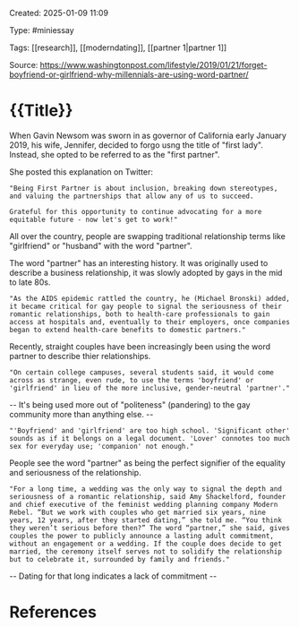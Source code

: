 Created: 2025-01-09 11:09

Type: #miniessay 

Tags: [[research]], [[moderndating]], [[partner 1|partner 1]]

Source: https://www.washingtonpost.com/lifestyle/2019/01/21/forget-boyfriend-or-girlfriend-why-millennials-are-using-word-partner/

# {{Title}}

When Gavin Newsom was sworn in as governor of California early January 2019, his wife, Jennifer, decided to forgo usng the title of "first lady". Instead, she opted to be referred to as the "first partner".

She posted this explanation on Twitter:

    "Being First Partner is about inclusion, breaking down stereotypes, and valuing the partnerships that allow any of us to succeed.

    Grateful for this opportunity to continue advocating for a more equitable future - now let's get to work!"

All over the country, people are swapping traditional relationship terms like "girlfriend" or "husband" with the word "partner".

The word "partner" has an interesting history. It was originally used to describe a business relationship, it was slowly adopted by gays in the mid to late 80s.

    "As the AIDS epidemic rattled the country, he (Michael Bronski) added, it became critical for gay people to signal the seriousness of their romantic relationships, both to health-care professionals to gain access at hospitals and, eventually to their employers, once companies began to extend health-care benefits to domestic partners."

Recently, straight couples have been increasingly been using the word partner to describe thier relationships.

    "On certain college campuses, several students said, it would come across as strange, even rude, to use the terms 'boyfriend' or 'girlfriend' in lieu of the more inclusive, gender-neutral 'partner'."

-- It's being used more out of "politeness" (pandering) to the gay community more than anything else. --

    "'Boyfriend' and 'girlfriend' are too high school. 'Significant other' sounds as if it belongs on a legal document. 'Lover' connotes too much sex for everyday use; 'companion' not enough."

People see the word "partner" as being the perfect signifier of the equality and seriousness of the relationship.

    "For a long time, a wedding was the only way to signal the depth and seriousness of a romantic relationship, said Amy Shackelford, founder and chief executive of the feminist wedding planning company Modern Rebel. “But we work with couples who get married six years, nine years, 12 years, after they started dating,” she told me. “You think they weren’t serious before then?” The word “partner,” she said, gives couples the power to publicly announce a lasting adult commitment, without an engagement or a wedding. If the couple does decide to get married, the ceremony itself serves not to solidify the relationship but to celebrate it, surrounded by family and friends."

-- Dating for that long indicates a lack of commitment --



# References
